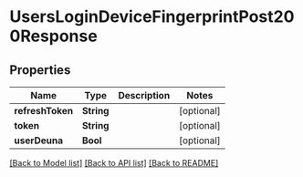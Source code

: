 # UsersLoginDeviceFingerprintPost200Response

## Properties
Name | Type | Description | Notes
------------ | ------------- | ------------- | -------------
**refreshToken** | **String** |  | [optional] 
**token** | **String** |  | [optional] 
**userDeuna** | **Bool** |  | [optional] 

[[Back to Model list]](../README.md#documentation-for-models) [[Back to API list]](../README.md#documentation-for-api-endpoints) [[Back to README]](../README.md)


